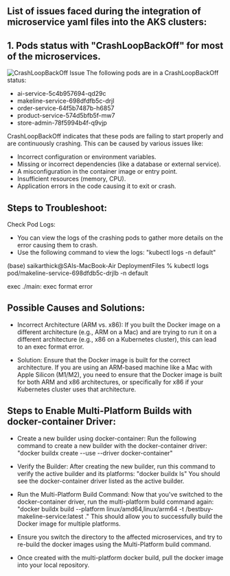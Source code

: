## List of issues faced during the integration of microservice yaml files into the AKS clusters:

## 1. Pods status with "CrashLoopBackOff" for most of the microservices.

![CrashLoopBackOff Issue](https://github.com/Saikarthick07/bestbuy-deploymentfiles/blob/main/assets/CrashLoopBackOff.png)
The following pods are in a CrashLoopBackOff status:

- ai-service-5c4b957694-qd29c
- makeline-service-698dfdfb5c-drjl
- order-service-64f5b7487b-h6857
- product-service-574d5bfb5f-mw7
- store-admin-78f5994b4f-q9vjp

CrashLoopBackOff indicates that these pods are failing to start properly and are continuously crashing. This can be caused by various issues like:

- Incorrect configuration or environment variables.
- Missing or incorrect dependencies (like a database or external service).
- A misconfiguration in the container image or entry point.
- Insufficient resources (memory, CPU).
- Application errors in the code causing it to exit or crash.

## Steps to Troubleshoot:

Check Pod Logs:

- You can view the logs of the crashing pods to gather more details on the error causing them to crash.
- Use the following command to view the logs:
  "kubectl logs <pod-name> -n default"

(base) saikarthick@SAIs-MacBook-Air DeploymentFiles % kubectl logs pod/makeline-service-698dfdb5c-drjlb -n default

exec ./main: exec format error

## Possible Causes and Solutions:

- Incorrect Architecture (ARM vs. x86):
If you built the Docker image on a different architecture (e.g., ARM on a Mac) and are trying to run it on a different architecture (e.g., x86 on a Kubernetes cluster), this can lead to an exec format error.

- Solution: Ensure that the Docker image is built for the correct architecture. If you are using an ARM-based machine like a Mac with Apple Silicon (M1/M2), you need to ensure that the Docker image is built for both ARM and x86 architectures, or specifically for x86 if your Kubernetes cluster uses that architecture.

## Steps to Enable Multi-Platform Builds with docker-container Driver:

- Create a new builder using docker-container: Run the following command to create a new builder with the docker-container driver:
  "docker buildx create --use --driver docker-container"
  
- Verify the Builder: After creating the new builder, run this command to verify the active builder and its platforms:
  "docker buildx ls"
  You should see the docker-container driver listed as the active builder.

- Run the Multi-Platform Build Command: Now that you've switched to the docker-container driver, run the multi-platform build command again:
  "docker buildx build --platform linux/amd64,linux/arm64 -t <Docker-Hub-Username>/bestbuy-makeline-service:latest ."
  This should allow you to successfully build the Docker image for multiple platforms.

- Ensure you switch the directory to the affected microservices, and try to re-build the docker images using the Multi-Platform build command.


- Once created with the multi-platform docker build, pull the docker image into your local repository.






